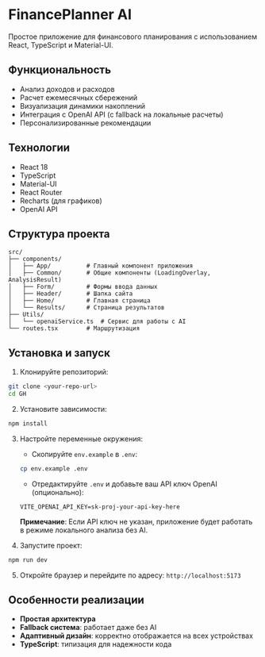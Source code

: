 # FinancePlanner AI

Простое приложение для финансового планирования с использованием React, TypeScript и Material-UI.

## Функциональность

- Анализ доходов и расходов
- Расчет ежемесячных сбережений
- Визуализация динамики накоплений
- Интеграция с OpenAI API (с fallback на локальные расчеты)
- Персонализированные рекомендации

## Технологии

- React 18
- TypeScript
- Material-UI
- React Router
- Recharts (для графиков)
- OpenAI API

## Структура проекта

```
src/
├── components/
│   ├── App/          # Главный компонент приложения
│   ├── Common/       # Общие компоненты (LoadingOverlay, AnalysisResult)
│   ├── Form/         # Формы ввода данных
│   ├── Header/       # Шапка сайта
│   ├── Home/         # Главная страница
│   └── Results/      # Страница результатов
├── Utils/
│   └── openaiService.ts  # Сервис для работы с AI
└── routes.tsx        # Маршрутизация
```

## Установка и запуск

1. Клонируйте репозиторий:

```bash
git clone <your-repo-url>
cd GH
```

2. Установите зависимости:

```bash
npm install
```

3. Настройте переменные окружения:

   - Скопируйте `env.example` в `.env`:

   ```bash
   cp env.example .env
   ```

   - Отредактируйте `.env` и добавьте ваш API ключ OpenAI (опционально):

   ```
   VITE_OPENAI_API_KEY=sk-proj-your-api-key-here
   ```

   **Примечание**: Если API ключ не указан, приложение будет работать в режиме локального анализа без AI.

4. Запустите проект:

```bash
npm run dev
```

5. Откройте браузер и перейдите по адресу: `http://localhost:5173`

## Особенности реализации

- **Простая архитектура**
- **Fallback система**: работает даже без AI
- **Адаптивный дизайн**: корректно отображается на всех устройствах
- **TypeScript**: типизация для надежности кода
